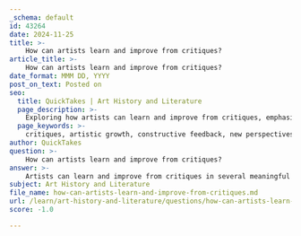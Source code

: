 ```yaml
---
_schema: default
id: 43264
date: 2024-11-25
title: >-
    How can artists learn and improve from critiques?
article_title: >-
    How can artists learn and improve from critiques?
date_format: MMM DD, YYYY
post_on_text: Posted on
seo:
  title: QuickTakes | Art History and Literature
  page_description: >-
    Exploring how artists can learn and improve from critiques, emphasizing the importance of constructive feedback, community support, and the development of resilience through the critique process.
  page_keywords: >-
    critiques, artistic growth, constructive feedback, new perspectives, experimentation, community support, resilience, self-reflection
author: QuickTakes
question: >-
    How can artists learn and improve from critiques?
answer: >-
    Artists can learn and improve from critiques in several meaningful ways. Here are some key points on how critiques serve as a valuable tool for artistic growth:\n\n1. **Constructive Feedback**: An art critique is designed to provide constructive criticism, highlighting both the strengths and weaknesses of an artwork. This balanced approach helps artists understand what works well in their pieces and what areas may need improvement. By receiving honest feedback, artists can refine their skills and enhance their artistic practice.\n\n2. **New Perspectives**: Engaging with others through critiques allows artists to gain fresh insights that they might overlook when viewing their work in isolation. Different viewpoints can reveal nuances and aspects of the artwork that the artist may not have considered, fostering a deeper understanding of their own creative expression.\n\n3. **Encouragement of Experimentation**: Critiques can encourage artists to experiment with new techniques and ideas. By understanding the feedback from peers or critics, artists may feel inspired to push their boundaries and explore different styles or methods, ultimately leading to artistic evolution.\n\n4. **Community and Support**: Participating in critique sessions fosters a sense of community among artists. Sharing work and receiving feedback creates a supportive environment where artists can learn from one another, share experiences, and grow collectively. This camaraderie can be motivating and help artists feel less isolated in their creative journeys.\n\n5. **Resilience and Growth**: Learning to accept and process criticism is an essential skill for artists. Embracing feedback with an open mind can build resilience, allowing artists to view critiques as opportunities for growth rather than personal attacks. This mindset shift can significantly enhance their ability to adapt and improve over time.\n\n6. **Guidance for Improvement**: Critiques provide specific guidance on how to enhance an artwork. By identifying particular elements that may need adjustment—such as composition, color use, or technique—artists can take actionable steps to elevate the quality of their work.\n\n7. **Self-Reflection**: The process of critiquing not only benefits the artist receiving feedback but also the one giving it. By articulating their thoughts on another's work, artists can refine their own understanding of artistic principles and develop a more critical eye for their creations.\n\nIn summary, critiques are a vital part of the artistic process, offering insights that can lead to significant improvements in an artist's work. By embracing constructive feedback, artists can enhance their skills, gain new perspectives, and foster a supportive community that encourages ongoing growth and creativity.
subject: Art History and Literature
file_name: how-can-artists-learn-and-improve-from-critiques.md
url: /learn/art-history-and-literature/questions/how-can-artists-learn-and-improve-from-critiques
score: -1.0

---
```


&nbsp;